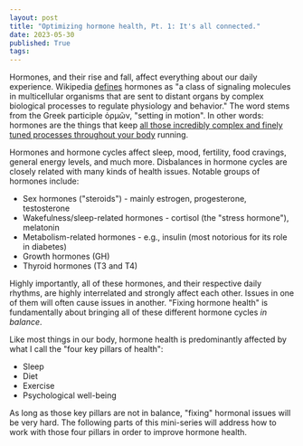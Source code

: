 ```yaml
---
layout: post
title: "Optimizing hormone health, Pt. 1: It's all connected."
date: 2023-05-30
published: True
tags: 
---
```


Hormones, and their rise and fall, affect everything about our daily experience.
Wikipedia [defines](https://en.wikipedia.org/wiki/Hormone) hormones as "a class of signaling molecules in multicellular organisms that are sent to distant organs by complex biological processes to regulate physiology and behavior."
The word stems from the Greek participle ὁρμῶν, "setting in motion".
In other words: hormones are the things that keep [all those incredibly complex and finely tuned processes throughout your body](2023-05-03-miracle.md) running.

Hormones and hormone cycles affect sleep, mood, fertility, food cravings, general energy levels, and much more.
Disbalances in hormone cycles are closely related with many kinds of health issues.
Notable groups of hormones include:
- Sex hormones ("steroids") - mainly estrogen, progesterone, testosterone
- Wakefulness/sleep-related hormones - cortisol (the "stress hormone"), melatonin
- Metabolism-related hormones - e.g., insulin (most notorious for its role in diabetes)
- Growth hormones (GH)
- Thyroid hormones (T3 and T4)

Highly importantly, all of these hormones, and their respective daily rhythms, are highly interrelated and strongly affect each other.
Issues in one of them will often cause issues in another.
"Fixing hormone health" is fundamentally about bringing all of these different hormone cycles *in balance*.

Like most things in our body, hormone health is predominantly affected by what I call the "four key pillars of health":
- Sleep
- Diet
- Exercise
- Psychological well-being

As long as those key pillars are not in balance, "fixing" hormonal issues will be very hard.
The following parts of this mini-series will address how to work with those four pillars in order to improve hormone health.
